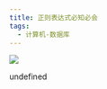 ```yaml
---
title: 正则表达式必知必会
tags:
  - 计算机-数据库
---
```


![](https://cdn.weread.qq.com/weread/cover/36/YueWen_26211978/s_YueWen_26211978.jpg)

undefined